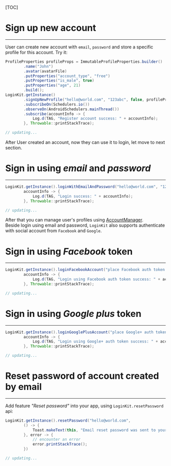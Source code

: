 [TOC]

# Sign up new account
-------------
User can create new account with `email`, `password` and store a specific profile for this account.
Try it:
```java
ProfileProperties profileProps = ImmutableProfileProperties.builder()
        .name("John")  
        .avatar(avatarFile)
        .putProperties("account_type", "free")
        .putProperties("is_male", true)
        .putProperties("age", 21)
        .build();
LoginKit.getInstance()
        .signUpNewProfile("hello@world.com", "123abc", false, profileProps)
        .subscribeOn(Schedulers.io())
        .observeOn(AndroidSchedulers.mainThread())
        .subscribe(accountInfo -> {
            Log.d(TAG, "Register account success: " + accountInfo);
        }, Throwable::printStackTrace);
```
```swift
// updating...
```
After User created an account, now they can use it to login, let move to next section.

# Sign in using _email_ and _password_
----------
```java
LoginKit.getInstance().loginWithEmailAndPassword("hello@world.com", "123abc",
        accountInfo -> {
            Log.d(TAG, "Login success: " + accountInfo);
        }, Throwable::printStackTrace);
```
```swift
// updating...
```
After that you can manage user's profiles using [AccountManager](02_Account_Manager.md). <br>
Beside login using email and password, `LoginKit` also supports authenticate with social account from `Facebook` and `Google`.
# Sign in using _Facebook_ token
----------
```java
LoginKit.getInstance().loginFacebookAccount("place Facebook auth token here",
        accountInfo -> {
            Log.d(TAG, "Login using Facebook auth token success: " + accountInfo);
        }, Throwable::printStackTrace);
```
```swift
// updating...
```
# Sign in using _Google plus_ token
---------
```java
LoginKit.getInstance().loginGooglePlusAccount("place Google+ auth token here",
        accountInfo -> {
            Log.d(TAG, "Login using Google+ auth token success: " + accountInfo);
        }, Throwable::printStackTrace);
```
```swift
// updating...
```
# Reset password of account created by email
--------
Add feature _"Reset password"_ into your app, using `LoginKit.resetPassword` api:
```java
LoginKit.getInstance().resetPassword("hello@world.com",
        () -> {
            Toast.makeText(this, "Email reset password was sent to your inbox.", Toast.LENGTH_SHORT).show();
        }, error -> {
            // encounter an error
            error.printStackTrace();
        })
```
```swift
// updating...
```
